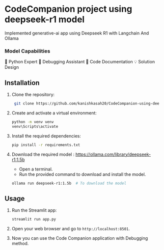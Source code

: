# CodeCompanion project using deepseek-r1 model

 Implemented generative-ai app using Deepseek R1 with Langchain And Ollama
 
 ### Model Capabilities
🐍 Python Expert
🐞 Debugging Assistant
📝 Code Documentation
💡 Solution Design

## Installation

1. Clone the repository:
   ```sh
    git clone https://github.com/kanishkasah20/CodeCompanion-using-deepseek-r1.git
    ```
   
2. Create and activate a virtual environment:
    ```sh
    python -m venv venv
    venv\Scripts\activate
    ```

3. Install the required dependencies:
    ```sh
    pip install -r requirements.txt
    ```

4. Download the required model : 
      https://ollama.com/library/deepseek-r1:1.5b
      - Open a terminal.
      - Run the provided command to download and install the model.

    ```bash
    ollama run deepseek-r1:1.5b  # To download the model
    ```

## Usage

1. Run the Streamlit app:
    ```sh
    streamlit run app.py
    ```

2. Open your web browser and go to `http://localhost:8501`.

3. Now you can use the Code Companion application with Debugging method.
